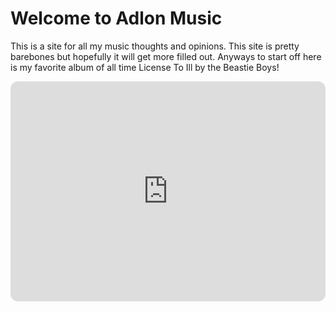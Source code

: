 # Welcome to Adlon Music 

This is a site for all my music thoughts and opinions. This site is pretty barebones but hopefully it will get more filled out. Anyways to start off here is my favorite album of all time License To Ill by the Beastie Boys! 

<iframe style="border-radius:12px" src="https://open.spotify.com/embed/album/11oR0ZuqB3ucZwb5TGbZxb?utm_source=generator" width="100%" height="352" frameBorder="0" allowfullscreen="" allow="autoplay; clipboard-write; encrypted-media; fullscreen; picture-in-picture" loading="lazy"></iframe>
